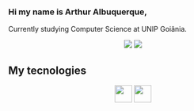 ### Hi my name is Arthur Albuquerque,
Currently studying Computer Science at UNIP Goiânia.
<div align='center'>
  <img src="https://github-readme-stats.vercel.app/api?username=Arthurosu&show_icons=true&count_private=true&theme=radical">
  <img src="https://github-readme-stats.vercel.app/api/top-langs/?username=Arthurosu&show_icons=true&count_private=true&theme=radical&layout=compact" >
</div>

## My tecnologies
<div align='center'>
  <img src="https://img.shields.io/badge/HTML5-E34F26?style=for-the-badge&logo=html5&logoColor=white" height="35">
  <img src="https://img.shields.io/badge/CSS3-1572B6?style=for-the-badge&logo=css3&logoColor=dark" height="35"> 
</div>
